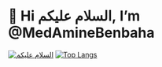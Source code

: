 # 👋 Hi السلام عليكم, I’m @MedAmineBenbaha

[![السلام عليكم](https://github-readme-stats.vercel.app/api?username=MedAmineBenbaha&count_private=true&show_icons=true)](https://github.com/anuraghazra/github-readme-stats)
[![Top Langs](https://github-readme-stats.vercel.app/api/top-langs/?username=MedAmineBenbaha&count_private=true&show_icons=true)](https://github.com/anuraghazra/github-readme-stats)
<!---
MedAmineBenbaha/MedAmineBenbaha is a ✨ special ✨ repository because its `README.md` (this file) appears on your GitHub profile.
You can click the Preview link to take a look at your changes.
--->
